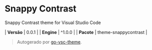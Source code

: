 # Snappy Contrast

Snappy Contrast theme for Visual Studio Code

| **Versão** | 0.0.1 |
| **Engine** | ^1.0.0 |
| **Pacote** | theme-snappycontrast |

> Autogerado por [go-vsc-theme](https://github.com/natalbu/go-vsc-theme).
